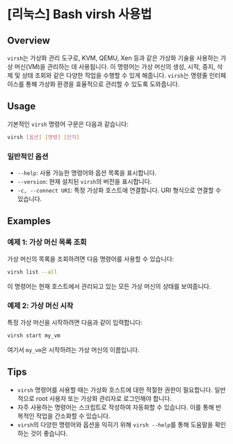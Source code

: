 # [리눅스] Bash virsh 사용법

## Overview
`virsh`는 가상화 관리 도구로, KVM, QEMU, Xen 등과 같은 가상화 기술을 사용하는 가상 머신(VM)을 관리하는 데 사용됩니다. 이 명령어는 가상 머신의 생성, 시작, 중지, 삭제 및 상태 조회와 같은 다양한 작업을 수행할 수 있게 해줍니다. `virsh`는 명령줄 인터페이스를 통해 가상화 환경을 효율적으로 관리할 수 있도록 도와줍니다.

## Usage
기본적인 `virsh` 명령어 구문은 다음과 같습니다:

```bash
virsh [옵션] [명령] [인자]
```

### 일반적인 옵션
- `--help`: 사용 가능한 명령어와 옵션 목록을 표시합니다.
- `--version`: 현재 설치된 `virsh`의 버전을 표시합니다.
- `-c, --connect URI`: 특정 가상화 호스트에 연결합니다. URI 형식으로 연결할 수 있습니다.

## Examples
### 예제 1: 가상 머신 목록 조회
가상 머신의 목록을 조회하려면 다음 명령어를 사용할 수 있습니다:

```bash
virsh list --all
```
이 명령어는 현재 호스트에서 관리되고 있는 모든 가상 머신의 상태를 보여줍니다.

### 예제 2: 가상 머신 시작
특정 가상 머신을 시작하려면 다음과 같이 입력합니다:

```bash
virsh start my_vm
```
여기서 `my_vm`은 시작하려는 가상 머신의 이름입니다.

## Tips
- `virsh` 명령어를 사용할 때는 가상화 호스트에 대한 적절한 권한이 필요합니다. 일반적으로 root 사용자 또는 가상화 관리자로 로그인해야 합니다.
- 자주 사용하는 명령어는 스크립트로 작성하여 자동화할 수 있습니다. 이를 통해 반복적인 작업을 간소화할 수 있습니다.
- `virsh`의 다양한 명령어와 옵션을 익히기 위해 `virsh --help`를 통해 도움말을 확인하는 것이 좋습니다.